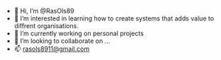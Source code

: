 - 👋 Hi, I’m @RasOls89
- 👀 I’m interested in learning how to create systems that adds value to diffrent organisations.
- 🌱 I’m currently working on personal projects
- 💞️ I’m looking to collaborate on ...
- 📫 rasols8911@gmail.com

<!---
RasOls89/RasOls89 is a ✨ special ✨ repository because its `README.md` (this file) appears on your GitHub profile.
You can click the Preview link to take a look at your changes.
--->

